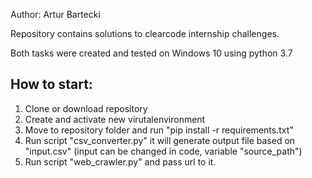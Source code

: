 Author: Artur Bartecki

Repository contains solutions to clearcode internship challenges.

Both tasks were created and tested on Windows 10 using python 3.7

## How to start:
1. Clone or download repository
2. Create and activate new virutalenvironment
3. Move to repository folder and run "pip install -r requirements.txt"
4. Run script "csv_converter.py" it will generate output file based on "input.csv" (input can be changed in code, variable "source_path")
5. Run script "web_crawler.py" and pass url to it. 